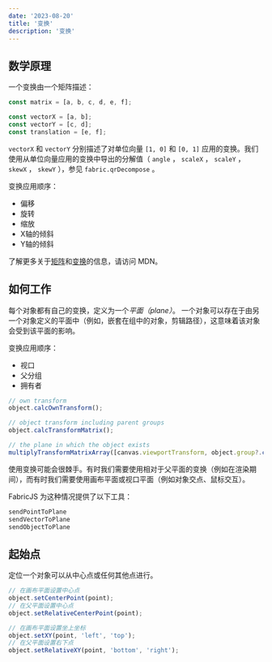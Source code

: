 ```yaml
---
date: '2023-08-20'
title: '变换'
description: '变换'
---
```


## 数学原理

一个变换由一个矩阵描述：

```ts
const matrix = [a, b, c, d, e, f];

const vectorX = [a, b];
const vectorY = [c, d];
const translation = [e, f];
```

`vectorX` 和 `vectorY` 分别描述了对单位向量 `[1, 0]` 和 `[0, 1]` 应用的变换。我们使用从单位向量应用的变换中导出的分解值（ `angle` ， `scaleX` ， `scaleY` ， `skewX` ， `skewY` ），参见 `fabric.qrDecompose` 。

变换应用顺序：

- 偏移
- 旋转
- 缩放
- X轴的倾斜
- Y轴的倾斜

了解更多关于[矩阵]和[变换]的信息，请访问 MDN。

## 如何工作

每个对象都有自己的变换，定义为一个*平面（plane）*。
一个对象可以存在于由另一个对象定义的平面中（例如，嵌套在组中的对象，剪辑路径），这意味着该对象会受到该平面的影响。

变换应用顺序：

- 视口
- 父分组
- 拥有者

```ts
// own transform
object.calcOwnTransform();

// object transform including parent groups
object.calcTransformMatrix();

// the plane in which the object exists
multiplyTransformMatrixArray([canvas.viewportTransform, object.group?.calcTransformMatrix()]);
```

使用变换可能会很棘手。有时我们需要使用相对于父平面的变换（例如在渲染期间），而有时我们需要使用画布平面或视口平面（例如对象交点、鼠标交互）。

FabricJS 为这种情况提供了以下工具：

```ts
sendPointToPlane
sendVectorToPlane
sendObjectToPlane
```

## 起始点

定位一个对象可以从中心点或任何其他点进行。

```ts
// 在画布平面设置中心点
object.setCenterPoint(point);
// 在父平面设置中心点
object.setRelativeCenterPoint(point);

// 在画布平面设置坐上坐标
object.setXY(point, 'left', 'top');
// 在父平面设置右下点
object.setRelativeXY(point, 'bottom', 'right');
```

[变换]: https://developer.mozilla.org/en-US/docs/Web/API/Canvas_API/Tutorial/Transformations#transforms
[矩阵]: https://developer.mozilla.org/en-US/docs/Web/API/WebGL_API/Matrix_math_for_the_web


